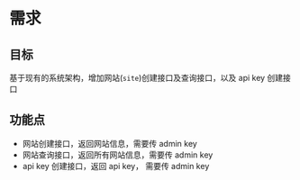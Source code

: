 # 需求

## 目标

基于现有的系统架构，增加网站(`site`)创建接口及查询接口，以及 api key 创建接口

## 功能点

- 网站创建接口，返回网站信息，需要传 admin key
- 网站查询接口，返回所有网站信息，需要传 admin key
- api key 创建接口，返回 api key， 需要传 admin key
